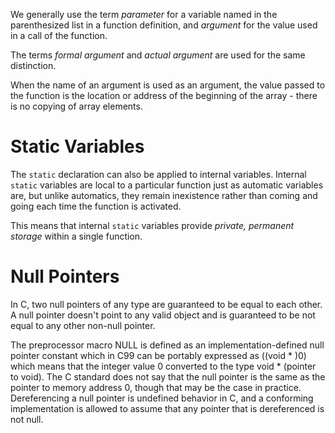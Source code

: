 We generally use the term _parameter_ for a variable named in the parenthesized list in a function definition, and _argument_ for the value used in a call of the function.

The terms _formal argument_ and _actual argument_ are used for the same distinction. 

When the name of an argument is used as an argument, the value passed to the function is the location or address of the beginning of the array - there is no copying of array elements. 

# Static Variables 
The `static` declaration can also be applied to internal variables.
Internal `static` variables are local to a particular function just as automatic variables are, but unlike automatics, they remain inexistence rather than coming and going each time the function is activated. 

This means that internal `static` variables provide _private, permanent storage_ within a single function. 

# Null Pointers
In C, two null pointers of any type are guaranteed to be equal to each other. A null pointer doesn't point to any valid object and is guaranteed to be not equal to any other non-null pointer. 

The preprocessor macro NULL is defined as an implementation-defined null pointer constant which in C99 can be portably expressed as ((void * )0) which means that the integer value 0 converted to the type void * (pointer to void). The C standard does not say that the null pointer is the same as the pointer to memory address 0, though that may be the case in practice. Dereferencing a null pointer is undefined behavior in C, and a conforming implementation is allowed to assume that any pointer that is dereferenced is not null.

